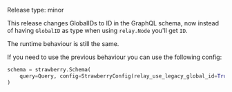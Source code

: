 Release type: minor

This release changes GlobalIDs to ID in the GraphQL schema, now instead of
having `GlobalID` as type when using `relay.Node` you'll get `ID`.

The runtime behaviour is still the same.

If you need to use the previous behaviour you can use the following config:

```python
schema = strawberry.Schema(
    query=Query, config=StrawberryConfig(relay_use_legacy_global_id=True)
)
```
